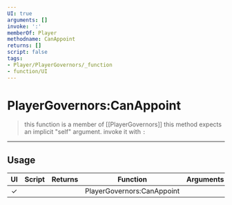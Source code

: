 ```yaml
---
UI: true
arguments: []
invoke: ':'
memberOf: Player
methodname: CanAppoint
returns: []
script: false
tags:
- Player/PlayerGovernors/_function
- function/UI
---
```

# PlayerGovernors:CanAppoint
> this function is a member of [[PlayerGovernors]]
> this method expects an implicit "self" argument. invoke it with `:`
-----
## Usage
|  UI | Script | Returns | Function | Arguments |
|:---:|:------:|-------:|:--------:|:---------|
|✓| ||PlayerGovernors:CanAppoint||
